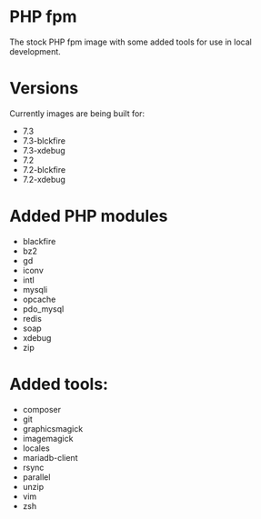 # PHP fpm

The stock PHP fpm image with some added tools for use in local development.

# Versions

Currently images are being built for:
* 7.3
* 7.3-blckfire
* 7.3-xdebug
* 7.2
* 7.2-blckfire
* 7.2-xdebug

# Added PHP modules
* blackfire
* bz2
* gd
* iconv
* intl
* mysqli
* opcache
* pdo_mysql
* redis
* soap
* xdebug
* zip

# Added tools:
* composer
* git
* graphicsmagick
* imagemagick
* locales
* mariadb-client
* rsync
* parallel
* unzip
* vim
* zsh
